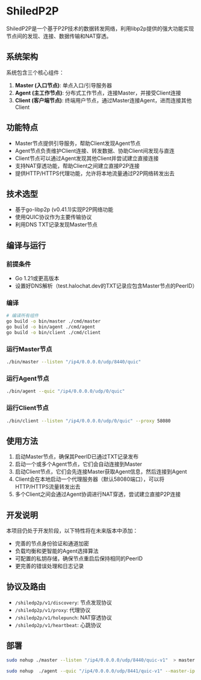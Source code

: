 # ShiledP2P

ShiledP2P是一个基于P2P技术的数据转发网络，利用libp2p提供的强大功能实现节点间的发现、连接、数据传输和NAT穿透。

## 系统架构

系统包含三个核心组件：

1. **Master (入口节点)**: 单点入口/引导服务器
2. **Agent (主工作节点)**: 分布式工作节点，连接Master，并接受Client连接
3. **Client (客户端节点)**: 终端用户节点，通过Master连接Agent，进而连接其他Client

## 功能特点

- Master节点提供引导服务，帮助Client发现Agent节点
- Agent节点负责维护Client连接、转发数据、协助Client间发现与直连
- Client节点可以通过Agent发现其他Client并尝试建立直接连接
- 支持NAT穿透功能，帮助Client之间建立直接P2P连接
- 提供HTTP/HTTPS代理功能，允许将本地流量通过P2P网络转发出去

## 技术选型

- 基于go-libp2p (v0.41.1)实现P2P网络功能
- 使用QUIC协议作为主要传输协议
- 利用DNS TXT记录发现Master节点

## 编译与运行

### 前提条件

- Go 1.21或更高版本
- 设置好DNS解析（test.halochat.dev的TXT记录应包含Master节点的PeerID）

### 编译

```bash
# 编译所有组件
go build -o bin/master ./cmd/master
go build -o bin/agent ./cmd/agent
go build -o bin/client ./cmd/client
```

### 运行Master节点

```bash
./bin/master --listen "/ip4/0.0.0.0/udp/8440/quic"
```

### 运行Agent节点

```bash
./bin/agent --quic "/ip4/0.0.0.0/udp/0/quic"
```

### 运行Client节点

```bash
./bin/client --listen "/ip4/0.0.0.0/udp/0/quic" --proxy 58080
```

## 使用方法

1. 启动Master节点，确保其PeerID已通过TXT记录发布
2. 启动一个或多个Agent节点，它们会自动连接到Master
3. 启动Client节点，它们会先连接Master获取Agent信息，然后连接到Agent
4. Client会在本地启动一个代理服务器（默认58080端口），可以将HTTP/HTTPS流量转发出去
5. 多个Client之间会通过Agent协调进行NAT穿透，尝试建立直接P2P连接

## 开发说明

本项目仍处于开发阶段，以下特性将在未来版本中添加：

- 完善的节点身份验证和通道加密
- 负载均衡和更智能的Agent选择算法
- 可配置的私钥存储，确保节点重启后保持相同的PeerID
- 更完善的错误处理和日志记录

## 协议及路由

- `/shiledp2p/v1/discovery`: 节点发现协议
- `/shiledp2p/v1/proxy`: 代理协议
- `/shiledp2p/v1/holepunch`: NAT穿透协议
- `/shiledp2p/v1/heartbeat`: 心跳协议 

## 部署
```bash
sudo nohup ./master --listen "/ip4/0.0.0.0/udp/8440/quic-v1"  > master.log 2>&1 &

sudo nohup  ./agent --quic "/ip4/0.0.0.0/udp/8441/quic-v1" --master-ip "82.156.32.79" > agent.log 2>&1 &
```